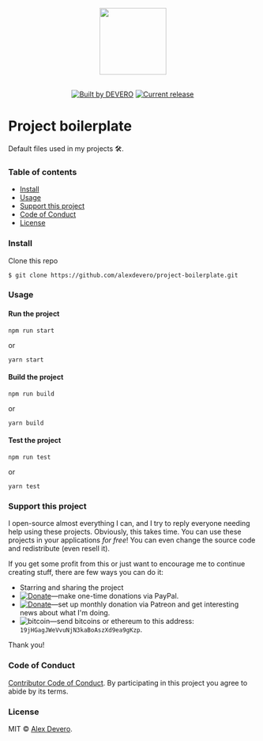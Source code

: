 <p align="center">
  <img src="https://cdn.rawgit.com/alexdevero/project-boilerplate/master/src/assets/project-boilerplate.png" width="135" align="center">
  <br>
  <br>
</p>

<!-- <p align="center">
  <a href="https://david-dm.org/alexdevero/project-boilerplate"><img alt="Dependency Status" src="https://david-dm.org/alexdevero/project-boilerplate.svg?style=flat"></a>
  <a href="https://david-dm.org/alexdevero/project-boilerplate?type=dev"><img alt="devDependency Status" src="https://david-dm.org/alexdevero/project-boilerplate/dev-status.svg?style=flat"></a>
  <a href="http://opensource.org/licenses/MIT"><img alt="MIT License" src="https://img.shields.io/npm/l/express.svg"></a>
</p> -->

<p align="center">
  <a href="https://alexdevero.com"><img alt="Built by DEVERO" src="https://img.shields.io/badge/built%20by-DEVERO-brightgreen.svg?colorB=d30320"></a>
  <a href="https://github.com/alexdevero/project-boilerplate/releases"><img alt="Current release" src="https://img.shields.io/github/release/alexdevero/project-boilerplate.svg"></a>
</p>

# Project boilerplate

Default files used in my projects 🛠️.

### Table of contents

* [Install](#install)
* [Usage](#usage)
* [Support this project](#support-this-project)
* [Code of Conduct](#code-of-conduct)
* [License](#license)

### Install

Clone this repo
```
$ git clone https://github.com/alexdevero/project-boilerplate.git
```

### Usage
#### Run the project

```
npm run start
```
or
```
yarn start
```

#### Build the project

```
npm run build
```
or
```
yarn build
```

#### Test the project
```
npm run test
```
or
```
yarn test
```

### Support this project

I open-source almost everything I can, and I try to reply everyone needing help using these projects. Obviously,
this takes time. You can use these projects in your applications *for free*! You can even change the source code and redistribute (even resell it).

If you get some profit from this or just want to encourage me to continue creating stuff, there are few ways you can do it:

 - Starring and sharing the project
 - [![Donate](https://img.shields.io/badge/Donate-Paypal-brightgreen.svg?colorB=259cd2)](https://www.paypal.com/cgi-bin/webscr?cmd=_s-xclick&hosted_button_id=YKLGUUB34ASEL)—make one-time donations via PayPal.
 - [![Donate](https://img.shields.io/badge/Donate-Patreon-brightgreen.svg?colorB=f86213)](https://www.patreon.com/alexdevero)—set up monthly donation via Patreon and get interesting news about what I'm doing.
 - <img alt="bitcoin" src="https://img.shields.io/badge/Donate-Bitcoin-brightgreen.svg?colorB=fab915">—send bitcoins or ethereum to this address: `19jHGagJWeVvuNjN3kaBoAszXd9ea9gKzp`.

Thank you!

### Code of Conduct

[Contributor Code of Conduct](code-of-conduct.md). By participating in this project you agree to abide by its terms.

### License

MIT © [Alex Devero](https://alexdevero.com).

<!-- links -->
[Grease the Groove]: https://www.artofmanliness.com/2016/01/20/get-stronger-by-greasing-the-groove/
